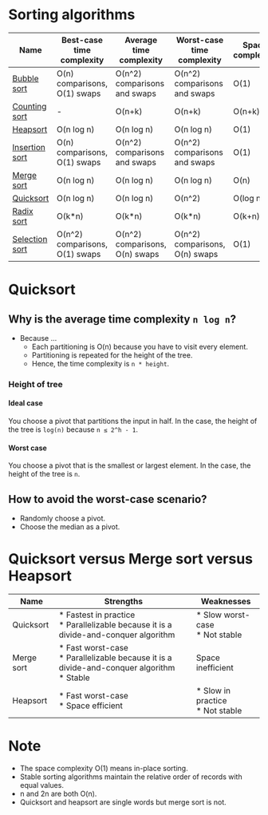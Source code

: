 # Sorting algorithms
Name|Best-case time complexity|Average time complexity|Worst-case time complexity|Space complexity|Stable?
--|--|--|--|--|--
[Bubble sort](https://en.wikipedia.org/wiki/Bubble_sort)|O(n) comparisons, O(1) swaps|O(n^2) comparisons and swaps|O(n^2) comparisons and swaps|O(1)|Yes
[Counting sort](https://en.wikipedia.org/wiki/Counting_sort)|-|O(n+k)|O(n+k)|O(n+k)|Yes
[Heapsort](https://en.wikipedia.org/wiki/Heapsort)|O(n log n)|O(n log n)|O(n log n)|O(1)|No
[Insertion sort](https://en.wikipedia.org/wiki/Insertion_sort)|O(n) comparisons, O(1) swaps|O(n^2) comparisons and swaps|O(n^2) comparisons and swaps|O(1)|Yes
[Merge sort](https://en.wikipedia.org/wiki/Mergesort)|O(n log n)|O(n log n)|O(n log n)|O(n)|Yes
[Quicksort](https://en.wikipedia.org/wiki/Quicksort)|O(n log n)|O(n log n)|O(n^2)|O(log n)|No
[Radix sort](https://en.wikipedia.org/wiki/Radix_sort)|O(k*n)|O(k*n)|O(k*n)|O(k+n)|Yes
[Selection sort](https://en.wikipedia.org/wiki/Selection_sort)|O(n^2) comparisons, O(1) swaps|O(n^2) comparisons, O(n) swaps|O(n^2) comparisons, O(n) swaps|O(1)|No

# Quicksort
## Why is the average time complexity `n log n`?
* Because ...
  * Each partitioning is O(n) because you have to visit every element.
  * Partitioning is repeated for the height of the tree.
  * Hence, the time complexity is `n * height`.

### Height of tree
#### Ideal case
You choose a pivot that partitions the input in half. In the case, the height of the tree is `log(n)` because `n ≤ 2^h - 1`.

#### Worst case
You choose a pivot that is the smallest or largest element. In the case, the height of the tree is `n`.

## How to avoid the worst-case scenario?
* Randomly choose a pivot.
* Choose the median as a pivot.

# Quicksort versus Merge sort versus Heapsort
Name|Strengths|Weaknesses
---|---|---
Quicksort|* Fastest in practice<br>* Parallelizable because it is a divide-and-conquer algorithm|* Slow worst-case<br>* Not stable
Merge sort|* Fast worst-case<br>* Parallelizable because it is a divide-and-conquer algorithm<br>* Stable|Space inefficient
Heapsort|* Fast worst-case<br> * Space efficient|* Slow in practice<br>* Not stable

# Note
* The space complexity O(1) means in-place sorting.
* Stable sorting algorithms maintain the relative order of records with equal values.
* n and 2n are both O(n).
* Quicksort and heapsort are single words but merge sort is not.
